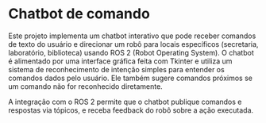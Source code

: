 # Chatbot de comando 

Este projeto implementa um chatbot interativo que pode receber comandos de texto do usuário e direcionar um robô para locais específicos (secretaria, laboratório, biblioteca) usando ROS 2 (Robot Operating System). O chatbot é alimentado por uma interface gráfica feita com Tkinter e utiliza um sistema de reconhecimento de intenção simples para entender os comandos dados pelo usuário. Ele também sugere comandos próximos se um comando não for reconhecido diretamente. 

A integração com o ROS 2 permite que o chatbot publique comandos e respostas via tópicos, e receba feedback do robô sobre a ação executada.

